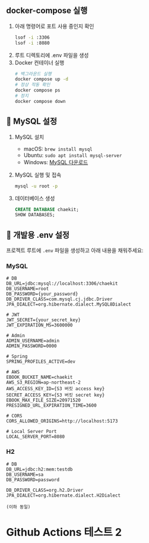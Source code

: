 ## docker-compose 실행

1. 아래 명령어로 포트 사용 중인지 확인
    ```bash
    lsof -i :3306
    lsof -i :8080
    ```
2. 루트 디렉토리에 .env 파일을 생성
3. Docker 컨테이너 실행
    ```bash
    # 백그라운드 실행
    docker compose up -d
    # 정상 작동 확인
    docker compose ps
    # 정지
    docker compose down
    ```

## 🐬 MySQL 설정

1. MySQL 설치

    - macOS: `brew install mysql`
    - Ubuntu: `sudo apt install mysql-server`
    - Windows: [MySQL 다운로드](https://dev.mysql.com/downloads/mysql/)

2. MySQL 실행 및 접속
    ```bash
    mysql -u root -p
    ```
3. 데이터베이스 생성
    ```sql
    CREATE DATABASE chaekit;
    SHOW DATABASES;
    ```

## 🔐 개발용 .env 설정

프로젝트 루트에 `.env` 파일을 생성하고 아래 내용을 채워주세요:

### MySQL

```env
# DB
DB_URL=jdbc:mysql://localhost:3306/chaekit
DB_USERNAME=root
DB_PASSWORD={your_password}
DB_DRIVER_CLASS=com.mysql.cj.jdbc.Driver
JPA_DIALECT=org.hibernate.dialect.MySQL8Dialect

# JWT
JWT_SECRET={your_secret_key}
JWT_EXPIRATION_MS=3600000

# Admin
ADMIN_USERNAME=admin
ADMIN_PASSWORD=0000

# Spring
SPRING_PROFILES_ACTIVE=dev

# AWS
EBOOK_BUCKET_NAME=chaekit
AWS_S3_REGION=ap-northeast-2
AWS_ACCESS_KEY_ID={S3 버킷 access key}
SECRET_ACCESS_KEY={S3 버킷 secret key}
EBOOK_MAX_FILE_SIZE=20971520
PRESIGNED_URL_EXPIRATION_TIME=3600

# CORS
CORS_ALLOWED_ORIGINS=http://localhost:5173

# Local Server Port
LOCAL_SERVER_PORT=8080

```

### H2

```env
# DB
DB_URL=jdbc:h2:mem:testdb
DB_USERNAME=sa
DB_PASSWORD=password

DB_DRIVER_CLASS=org.h2.Driver
JPA_DIALECT=org.hibernate.dialect.H2Dialect

(이하 동일)
```

# Github Actions 테스트 2
